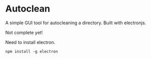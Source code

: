 # Autoclean

A simple GUI tool for autocleaning a directory.
Built with electronjs.

Not complete yet!

Need to install electron.

```
npm install -g electron
```

